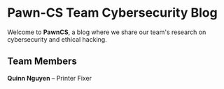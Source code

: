 # Pawn-CS Team Cybersecurity Blog  

Welcome to **PawnCS**, a blog where we share our team's research on cybersecurity and ethical hacking.  

## Team Members  
**Quinn Nguyen** – Printer Fixer  
